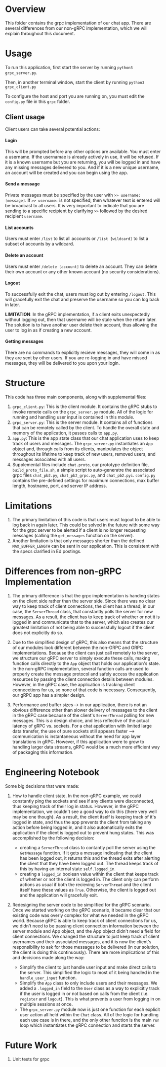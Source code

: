 # Overview
This folder contains the grpc implementation of our chat app. There are several differences from our non-gRPC implementation, which we will explain throughout this document.

# Usage
To run this application, first start the server by running `python3 grpc_server.py`.

Then, in another terminal window, start the client by running `python3 grpc_client.py`

To configure the host and port you are running on, you must edit the `config.py` file in this `grpc` folder. 

## Client usage

Client users can take several potential actions:

#### Login 
This will be prompted before any other options are available. You must enter a username. If the usernamae is already actively in use, it will be refused. If it is a known username but you are returning, you will be logged in and have any missing messages delivered to you. And if it is a new unique username, an account will be created and you can begin using the app.

#### Send a message

Private messages must be specified by the user with `>> username: [message]`. If `>> username:` is not specified, then whatever text is entered will be broadcast to all users. It is very important to indicate that you are sending to a specific recipient by clarifying `>>` followed by the desired recipient `username`. 

#### List accounts

Users must enter `/list` to list all accounts or `/list [wildcard]` to list a subset of accounts by a wildcard. 

#### Delete an account

Users must enter `/delete [account]` to delete an account. They can delete their own account or any other known account (no security considerations). 

#### Logout

To successfully exit the chat, users must log out by entering `/logout`. This will gracefully exit the chat and preserve the username so you can log back in later. 

**LIMITATION**: In the gRPC implementation, if a client exits unexpectedly without logging out, then that username will be stale when the return later. The solution is to have another user delete their account, thus allowing the user to log in as if creating a new account.

#### Getting messages

There are no commands to explicitly recieve messages, they will come in as they are sent by other users. If you are re-logging in and have missed messages, they will be delivered to you upon your login. 

# Structure

This code has three main components, along with supplemental files:
1) `grpc_client.py`: This is the client module. It contains the gRPC stubs to invoke remote calls on the `grpc_server.py` module. All of the logic for running and handling user input is contained in this module.
2) `grpc_server.py`: This is the server module. It contains all of functions that can be remotely called by the client. To handle the overall state and memory of the application, it passes calls to `app.py`.
3) `app.py`: This is the app state class that our chat application uses to keep track of users and messages. The `grpc_server.py` instantiates an `App` object and, through calls from its clients, manipulates the object throughout its lifetime to keep track of new users, removed users, and messages associated with all users. 
4) Supplemental files include `chat.proto`, our prototype definition file, `build_proto_file.sh`, a simple script to auto-generatre the associated grpc files `chat_pb2.py`, `chat_pb2_grpc.py`, and `chat_pb2.pyi`. `config.py` contains the pre-defined settings for maximum connections, max buffer length, hostname, port, and server IP address.  

# Limitations

1) The primary limitation of this code is that users must logout to be able to log back in again later. This could be solved in the future with some way for the grpc server to be alerted if a client is no longer requesting messages (calling the `get_messages` function on the server). 
2) Another limitation is that only messages shorter than the defined `MAX_BUFFER_LENGTH` can be sent in our application. This is consistent with the specs clarified in Ed postings. 

# Differences from non-gRPC Implementation

1) The primary difference is that the grpc implementation is handing states on the client side rather than the server side. Since there was no clear way to keep track of client connections, the client has a thread, in our case, the `ServerThread` class, that constantly polls the server for new messages. As a result, the client has to keep track of whether or not it is logged in and communicate that to the server, which also creates our greatest limitation of not being able to successfully logout if the client does not explicitly do so. 

2) Due to the simplified design of gRPC, this also means that the structure of our modules look different between the non-GRPC and GRPC implementations. Because the client can just call remotely to the server, we structure our gRPC server to simply execute these calls, making function calls directly to the `App` object that holds our application's state. In the non-gRPC implementation, several function calls are used to properly create the message protocol and safely access the application resources by passing the client connection details between modules. However, in the gRPC case, the application is tracking client connecetions for us, so none of that code is necessary. Consequently, our gRPC app has a simpler design. 

3) Performance and buffer sizes--> in our application, there is not an obvious difference other than slower delivery of messages to the client in the gRPC case because of the client's `ServerThread` polling for new messages. This is a design choice, and less reflective of the actual latency of gRPC vs. sockets. For a chat application with limited large data transfer, the use of pure sockets still appears faster --> communication is instantaneous without the need for app layer translations in gRPC. However, if this application were to grow to handling larger data streams, gRPC would be a much more efficient way of packaging this information. 

# Engineering Notebook

Some big decisions that were made:

1) How to handle client state. In the non-gRPC example, we could constantly ping the sockets and see if any clients were disconnected, thus keeping track of their log in status. However, in the gRPC implementation, we couldn't see a good way to do this (there very well may be one though). As a result, the client itself is keeping track of it's logged in state, and thus the app prevents the client from taking any action before being logged in, and it also automatically exits the application if the client is logged out to prevent hung states. This was accomplished by the following decision:
    - creating a `ServerThread` class to contantly poll the server using the `GetMessage` function. If it gets a message indicating that the client has been logged out, it returns this and the thread exits after alerting the client that they have been logged out. The thread keeps track of this by having an internal state `self.logged_in`.
    - creating a `logged_in` boolean value within the client that keeps track of whether or not the client is logged in. The client only can perform actions as usual if both the recieving `ServerThread` and the client itself have these values as `True`. Otherwise, the client is logged out and the application will gracefully exit. 

2) Redesigning the server code to be simplified for the gRPC scenario. Once we started working on the gRPC scenario, it became clear that our existing code was overly complex for what we needed in the gRPC world. Because gRPC is able to keep track of client connections for us, we didn't need to be passing client connection information between the server module and App object, and the App object didn't need a field for client connections. We changed the structure to just keep track of client usernames and their associated messages, and it is now the client's responsibility to ask for those messages to be delivered (in our solution, the client is doing this continuously). There are more implications of this and decisions made along the way:
    - Simplify the client to just handle user input and make direct calls to the server. This simplified the logic to most of it being handled in the `handle_user_input` function. 
    - Simplify the `App` class to only include users and their messages. We added a `.logged_in` field to the `User` class as a way to explicitly track if the user is logged in or not based on calls from the client (i.e. `register` and `logout`). This is what prevents a user from logging in on multiple sessions at once. 
    - The `grpc_server.py` module now is just one function for each explicit user action all held within the `Chat` class. All of the logic for handling each use case is in there, and the only other function is the main `run` loop which instantiates the gRPC connection and starts the server. 


# Future Work
1) Unit tests for grpc
